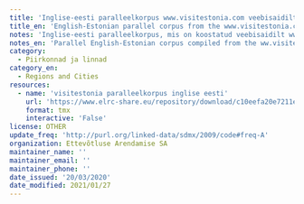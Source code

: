 ```yaml
---
title: 'Inglise-eesti paralleelkorpus www.visitestonia.com veebisaidilt'
title_en: 'English-Estonian parallel corpus from the www.visitestonia.com web site'
notes: 'Inglise-eesti paralleelkorpus, mis on koostatud veebisaidilt www.visitestonia.com indekseerides sisu ja joondades paralleelselt andmeid.'
notes_en: 'Parallel English-Estonian corpus compiled from the ww.visitestonia.com website by crawling the contents and aligning the parallel data.'
category:
  - Piirkonnad ja linnad
category_en:
  - Regions and Cities
resources:
  - name: 'visitestonia paralleelkorpus inglise eesti'
    url: 'https://www.elrc-share.eu/repository/download/c10eefa20e7211e9b7d400155d0267069e1e010778124059a9f95672a4e38c32/'
    format: tmx
    interactive: 'False'
license: OTHER
update_freq: 'http://purl.org/linked-data/sdmx/2009/code#freq-A'
organization: Ettevõtluse Arendamise SA
maintainer_name: ''
maintainer_email: ''
maintainer_phone: ''
date_issued: '20/03/2020'
date_modified: 2021/01/27
---
```

